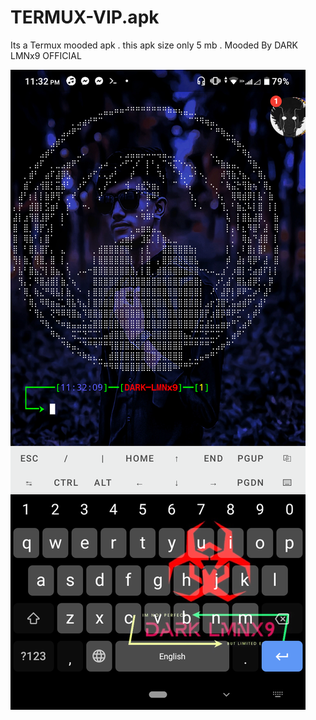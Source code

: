 # TERMUX-VIP.apk
Its a Termux mooded apk . this apk size only 5 mb . Mooded By DARK LMNx9 OFFICIAL 

![](https://github.com/LMNx9-JOHNY/TERMUX-VIP.apk/blob/main/Screenshot_20240122-233223.png)
